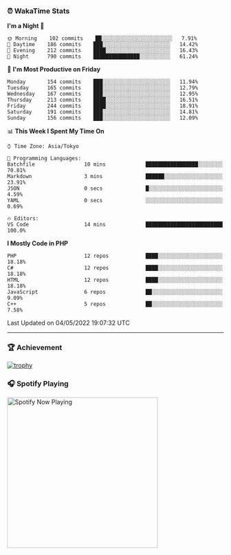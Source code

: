 ### ⏰ WakaTime Stats


<!--START_SECTION:waka-->
**I'm a Night 🦉** 

```text
🌞 Morning    102 commits    ██░░░░░░░░░░░░░░░░░░░░░░░   7.91% 
🌆 Daytime    186 commits    ███░░░░░░░░░░░░░░░░░░░░░░   14.42% 
🌃 Evening    212 commits    ████░░░░░░░░░░░░░░░░░░░░░   16.43% 
🌙 Night      790 commits    ███████████████░░░░░░░░░░   61.24%

```
📅 **I'm Most Productive on Friday** 

```text
Monday       154 commits    ███░░░░░░░░░░░░░░░░░░░░░░   11.94% 
Tuesday      165 commits    ███░░░░░░░░░░░░░░░░░░░░░░   12.79% 
Wednesday    167 commits    ███░░░░░░░░░░░░░░░░░░░░░░   12.95% 
Thursday     213 commits    ████░░░░░░░░░░░░░░░░░░░░░   16.51% 
Friday       244 commits    ████░░░░░░░░░░░░░░░░░░░░░   18.91% 
Saturday     191 commits    ███░░░░░░░░░░░░░░░░░░░░░░   14.81% 
Sunday       156 commits    ███░░░░░░░░░░░░░░░░░░░░░░   12.09%

```


📊 **This Week I Spent My Time On** 

```text
⌚︎ Time Zone: Asia/Tokyo

💬 Programming Languages: 
Batchfile                10 mins             █████████████████░░░░░░░░   70.81% 
Markdown                 3 mins              ██████░░░░░░░░░░░░░░░░░░░   23.91% 
JSON                     0 secs              █░░░░░░░░░░░░░░░░░░░░░░░░   4.59% 
YAML                     0 secs              ░░░░░░░░░░░░░░░░░░░░░░░░░   0.69%

🔥 Editors: 
VS Code                  14 mins             █████████████████████████   100.0%

```

**I Mostly Code in PHP** 

```text
PHP                      12 repos            ████░░░░░░░░░░░░░░░░░░░░░   18.18% 
C#                       12 repos            ████░░░░░░░░░░░░░░░░░░░░░   18.18% 
HTML                     12 repos            ████░░░░░░░░░░░░░░░░░░░░░   18.18% 
JavaScript               6 repos             ██░░░░░░░░░░░░░░░░░░░░░░░   9.09% 
C++                      5 repos             ██░░░░░░░░░░░░░░░░░░░░░░░   7.58%

```



 Last Updated on 04/05/2022 19:07:32 UTC
<!--END_SECTION:waka-->

---

### 🏆 Achievement

[![trophy](https://github-profile-trophy.vercel.app/?username=Slime-hatena&theme=flat&no-bg=true&no-frame=true&column=8)](https://github.com/ryo-ma/github-profile-trophy)

### 🎧 Spotify Playing

[<img src="https://spotify-now-playing-slime-hatena.vercel.app/api/spotify-playing" alt="Spotify Now Playing" width="350" />](https://open.spotify.com/user/slime_hatena)

<!--
**Slime-hatena/Slime-hatena** is a ✨ _special_ ✨ repository because its `README.md` (this file) appears on your GitHub profile.

Here are some ideas to get you started:

- 🔭 I’m currently working on ...
- 🌱 I’m currently learning ...
- 👯 I’m looking to collaborate on ...
- 🤔 I’m looking for help with ...
- 💬 Ask me about ...
- 📫 How to reach me: ...
- 😄 Pronouns: ...
- ⚡ Fun fact: ...
-->
